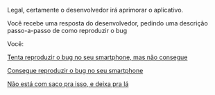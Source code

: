 Legal, certamente o desenvolvedor irá aprimorar o aplicativo.

Você recebe uma resposta do desenvolvedor, pedindo uma descrição passo-a-passo de como reproduzir o bug

Você:

[Tenta reproduzir o bug no seu smartphone, mas não consegue](tenta-nao-consegue/tenta-falha.md)

[Consegue reproduzir o bug no seu smartphone](tenta-consegue/reproduz.md)

[Não está com saco pra isso, e deixa pra lá](desiste/desistir.md)
